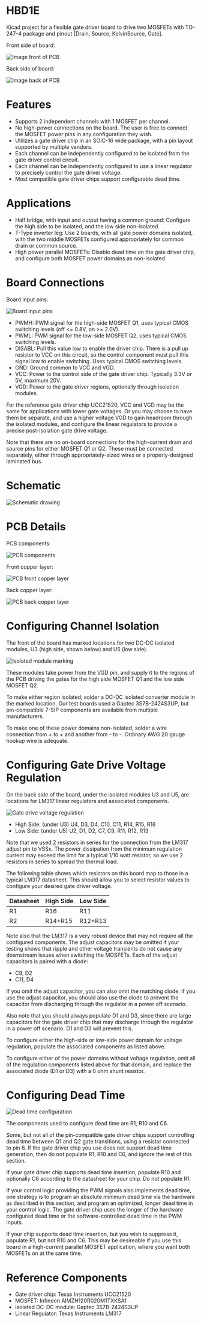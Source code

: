 # HBD1E
Kicad project for a flexible gate driver board to drive two MOSFETs with TO-247-4 package and
pinout [Drain, Source, KelvinSource, Gate].

Front side of board:

![Image front of PCB](media/pcb_image_front.png)

Back side of board:

![Image back of PCB](media/pcb_image_back.png)

# Features

- Supports 2 independent channels with 1 MOSFET per channel.
- No high-power connections on the board.  The user is free to connect the MOSFET power pins in any configuration they wish.
- Utilizes a gate driver chip in an SOIC-16 wide package, with a pin layout supported by multiple vendors.
- Each channel can be independently configured to be isolated from the gate driver control circuit.
- Each channel can be independently configured to use a linear regulator to precisely control the gate driver voltage.
- Most compatible gate driver chips support configurable dead time.

# Applications

- Half bridge, with input and output having a common ground: Configure the high side to be isolated, and the
low side non-isolated.
- T-Type inverter leg: Use 2 boards, with all gate power domains isolated, with the two middle MOSFETs configured
appropriately for common drain or common source.
- High power parallel MOSFETs: Disable dead time on the gate driver chip, and configure both MOSFET power
domains as non-isolated.

# Board Connections

Board input pins:  

![Board input pins](media/pcb_input.png)

- PWMH: PWM signal for the high-side MOSFET Q1, uses typical CMOS switching levels (off <= 0.8V, on >= 2.0V).
- PWML: PWM signal for the low-side MOSFET Q2, uses typical CMOS switching levels.
- DISABL: Pull this value low to enable the driver chip.  There is a pull up resistor to VCC on this circuit,
so the control component must pull this signal low to enable switching.  Uses typical CMOS switching levels.
- GND: Ground common to VCC and VGD.
- VCC: Power to the control side of the gate driver chip.  Typically 3.3V or 5V, maximum 20V.
- VGD: Power to the gate driver regions, optionally through isolation modules.

For the reference gate driver chip UCC21520, VCC and VGD may be the same for applications with lower
gate voltages.  Or you may choose to have them be separate, and use a higher voltage VGD to gain headroom
through the isolated modules, and configure the linear regulators to provide a precise post-isolation
gate drive voltage.

Note that there are no on-board connections for the high-current drain and source pins for either
MOSFET Q1 or Q2.  These must be connected separately, either through appropriately-sized wires or
a properly-designed laminated bus.

# Schematic

![Schematic drawing](media/schematic.png)

# PCB Details

PCB components:

![PCB components](media/pcb_components.png)

Front copper layer:

![PCB front copper layer](media/pcb_copper_front.png)

Back copper layer:

![PCB back copper layer](media/pcb_copper_back.png)

# Configuring Channel Isolation

The front of the board has marked locations for two DC-DC isolated modules, U3 (high side, shown below) and U5 (low side).

![Isolated module marking](media/pcb_isolation.png)  

These modules take power from the VGD pin, and supply it to the regions of the PCB driving the gates for
the high side MOSFET Q1 and the low side MOSFET Q2.

To make either region isolated, solder a DC-DC isolated converter module in the marked location.
Our test boards used a Gaptec 3S7B-2424S3UP, but pin-compatible 7-SIP components are available from multiple manufacturers.

To make one of these power domains non-isolated, solder a wire connection from + to + and another from - to -.
Ordinary AWG 20 gauge hookup wire is adequate.

# Configuring Gate Drive Voltage Regulation

On the back side of the board, under the isolated modules U3 and U5, are locations for LM317 linear regulators
and associated components.

![Gate drive voltage regulation](media/pcb_regulation.png)  

- High Side: (under U3) U4, D3, D4, C10, C11, R14, R15, R16
- Low Side: (under U5) U2, D1, D2, C7, C9, R11, R12, R13

Note that we used 2 resistors in series for the connection from the LM317 adjust pin to VSSx.
The power dissipation from the minimum regulation current may exceed the limit for a typical
1/10 watt resistor, so we use 2 resistors in series to spread the thermal load.

The following table shows which resistors on this board map to those in a typical LM317 datasheet.
This should allow you to select resistor values to configure your desired gate driver voltage.

| Datasheet | High Side | Low Side |
| --------- | --------- | -------- |
|    R1     |    R16    |   R11    |
|    R2     |  R14+R15  | R12+R13  |


Note also that the LM317 is a very robust device that may not require all the configured components.
The adjust capacitors may be omitted if your testing shows that ripple and other voltage transients
do not cause any downstream issues when switching the MOSFETs.
Each of the adjust capacitors is paired with a diode:

- C9, D2
- C11, D4

If you omit the adjust capacitor, you can also omit the matching diode.  If you use the adjust capacitor,
you should also use the diode to prevent the capacitor from discharging through the regulator in a power off
scenario.

Also note that you should always populate D1 and D3, since there are large capacitors for the gate driver
chip that may discharge through the regulator in a power off scenario.  D1 and D3 will prevent this.

To configure either the high-side or low-side power domain for voltage regulation, populate the associated
components as listed above.

To configure either of the power domains without voltage regulation, omit all of the regulation components
listed above for that domain, and replace the associated diode (D1 or D3) with a 0 ohm shunt resistor.

# Configuring Dead Time

![Dead time configuration](media/pcb_dead_time.png)  

The components used to configure dead time are R1, R10 and C6.

Some, but not all of the pin-compatible gate driver chips support controlling dead time between Q1 and Q2
gate transitions, using a resistor connected to pin 6.  If the gate driver chip you use does not support dead
time generation, then do not populate R1, R10 and C6, and ignore the rest of this section.

If your gate driver chip supports dead time insertion, populate R10 and optionally C6 according to the
datasheet for your chip.  Do not populate R1.

If your control logic providing the PWM signals also implements dead time, one strategy is to program an
absolute minimum dead time via the hardware as described in this section, and program an optimized, longer
dead time in your control logic.  The gate driver chip uses the longer of the hardware configured dead
time or the software-controlled dead time in the PWM inputs.

If your chip supports dead time insertion, but you wish to suppress it, populate R1, but not R10 and C6.
This may be desireable if you use this board in a high-current parallel MOSFET application, where you want
both MOSFETs on at the same time.

# Reference Components

- Gate driver chip: Texas Instruments UCC21520
- MOSFET: Infineon AIMZH120R020M1TXKSA1
- Isolated DC-DC module: Gaptec 3S7B-2424S3UP
- Linear Regulator: Texas Instruments LM317


